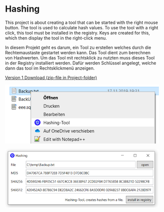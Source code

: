 # Hashing
This project is about creating a tool that can be started with the right mouse button. The tool is used to calculate hash values. To use the tool with a right click, this tool must be installed in the registry. Keys are created for this, which then display the tool in the right-click menu.

In diesem Projekt geht es darum, ein Tool zu erstellen welches durch die Rechtemaustaste gestartet werden kann. Das Tool dient zum berechnen von Hashwerten. Um das Tool mit rechtsklick zu nutzten muss dieses Tool in der Registry installiert werden. Dafür werden Schlüssel angelegt, welche dann das tool im Rechtsklickmenü anzeigen. 

<a href="https://github.com/EmErOne/Hashing/raw/master/Project/HashingApp_v1.zip" download="https://github.com/EmErOne/Hashing/raw/master/Project/HashingApp_v1.zip">Version 1 Download (zip-file in Project-folder)</a>

![alt text](https://github.com/EmErOne/Hashing/blob/master/Project/RrightClickExample.png)


![alt text](https://github.com/EmErOne/Hashing/blob/master/Project/App.png)

